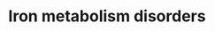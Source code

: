 ---
annotations:
- id: DOID:0111256
  parent: genetic disease
  type: Disease Ontology
  value: hyperferritinemia-cataract syndrome
- id: PW:0002631
  parent: regulatory pathway
  type: Pathway Ontology
  value: iron uptake pathway
- id: DOID:12119
  parent: disease of metabolism
  type: Disease Ontology
  value: hemosiderosis
- id: DOID:0050642
  type: Disease Ontology
  value: hypochromic microcytic anemia
- id: PW:0001831
  parent: regulatory pathway
  type: Pathway Ontology
  value: altered iron homeostasis pathway
- id: DOID:2351
  parent: disease of metabolism
  type: Disease Ontology
  value: iron metabolism disease
- id: PW:0000004
  parent: regulatory pathway
  type: Pathway Ontology
  value: regulatory pathway
- id: PW:0000590
  parent: regulatory pathway
  type: Pathway Ontology
  value: iron homeostasis pathway
- id: DOID:0111139
  parent: genetic disease
  type: Disease Ontology
  value: mitochondrial complex III deficiency
- id: DOID:0110737
  parent: genetic disease
  type: Disease Ontology
  value: neurodegeneration with brain iron accumulation 3
- id: CL:0000584
  parent: native cell
  type: Cell Type Ontology
  value: enterocyte
- id: PW:0001589
  parent: disease pathway
  type: Pathway Ontology
  value: inborn error of metabolism pathway
- id: DOID:0050711
  parent: genetic disease
  type: Disease Ontology
  value: aceruloplasminemia
- id: DOID:0111028
  parent: genetic disease
  type: Disease Ontology
  value: hemochromatosis type 4
- id: DOID:0111029
  parent: genetic disease
  type: Disease Ontology
  value: hemochromatosis type 1
- id: CL:0000003
  parent: native cell
  type: Cell Type Ontology
  value: native cell
- id: DOID:12118
  parent: disease of metabolism
  type: Disease Ontology
  value: pulmonary hemosiderosis
- id: DOID:0111031
  parent: genetic disease
  type: Disease Ontology
  value: hemochromatosis type 5
- id: DOID:0111455
  parent: genetic disease
  type: Disease Ontology
  value: GRACILE syndrome
- id: DOID:0111032
  parent: genetic disease
  type: Disease Ontology
  value: hemochromatosis type 2B
- id: DOID:0111027
  parent: genetic disease
  type: Disease Ontology
  value: hemochromatosis type 2A
- id: DOID:0111030
  parent: genetic disease
  type: Disease Ontology
  value: hemochromatosis type 3
- id: DOID:655
  parent: genetic disease
  type: Disease Ontology
  value: inherited metabolic disorder
- id: PW:0001816
  parent: disease pathway
  type: Pathway Ontology
  value: inborn error of metal metabolism pathway
- id: DOID:0111948
  parent: genetic disease
  type: Disease Ontology
  value: immunodeficiency 46
- id: DOID:0110734
  parent: central nervous system disease
  type: Disease Ontology
  value: neurodegeneration with brain iron accumulation
- id: DOID:0050649
  parent: genetic disease
  type: Disease Ontology
  value: atransferrinemia
authors:
- AmauryPelzer
- EmiliaAgasi
- DeSl
- Eweitz
citedin: ''
communities: []
description: This pathway was inspired by Figure 40.1 of Chapter 40 (ed. 4) of the
  book of Blau (ISBN 3642403360 (978-3642403361)).  Intestinal iron is reduced by
  an cytochrome b reductase 1 (CYBRD1) and transported into intestinal cells by the
  divalent metal transporter SLC11A2 (or DMT1). Inside cells, iron is stored as ferritin
  (FT). On the basolateral side, iron leaves the epithelium via a basolateral transporter,
  SLC40A1 (or IREG1), followed by oxidation through the action of hephaestin (Heph),
  a membrane-bound ceruloplasmin-like multicopper ferroxidase. Iron-loaded transferrin
  (Fe2-Tf) binds to the transferrin receptor (TfRC) on the surface of cells. The receptor-transferrin
  complex, localized in clathrin-coated pits (TTTT), is invaginated and forms endosomes.
  These specialized endosomes acquire a low internal pH due to the action of a proton
  pump (not shown). This leads to the dissociation of the iron from transferrin. Iron
  can be converted into its ferrous form by the metalloreductase STEAP3 and then leave
  the endosomes via SLC11A2. Apo-transferrin and transferrin receptors recycle to
  the plasma membrane for reuse. This iron uptake mechanism is found in most cell
  types, including enterocyte precursor cells. Excess iron can leave at least some
  cell types via SLC40A1 and can be converted to its ferric form by ceruloplasmin
  (CP), a non-membrane multicopper ferroxidase. Hereditary hemochromatosis results
  from mutations in HFE. HFE forms a heterodimer with β2-microglobulin, and some mutations
  that lead to hemochromatosis interrupt this interaction and thus lead to excess
  iron accumulation. Defects in a second transferrin receptor, TfR2, have recently
  been implicated in type 3 hemochromatosis. Hepcidin (HAMP) modulates cellular iron
  export through ferroportin (SLC40A1) by internalizing it into vesicles when the
  iron concentration is high. HFE, TfR2 and HJV are Hepcidin regulators which are
  mutated in hereditary hemochromatosis.
last-edited: 2024-01-30
ndex: null
organisms:
- Homo sapiens
redirect_from:
- /index.php/Pathway:WP5172
- /instance/WP5172
- /instance/WP5172_r128276
revision: r128276
schema-jsonld:
- '@context': https://schema.org/
  '@id': https://wikipathways.github.io/pathways/WP5172.html
  '@type': Dataset
  creator:
    '@type': Organization
    name: WikiPathways
  description: This pathway was inspired by Figure 40.1 of Chapter 40 (ed. 4) of the
    book of Blau (ISBN 3642403360 (978-3642403361)).  Intestinal iron is reduced by
    an cytochrome b reductase 1 (CYBRD1) and transported into intestinal cells by
    the divalent metal transporter SLC11A2 (or DMT1). Inside cells, iron is stored
    as ferritin (FT). On the basolateral side, iron leaves the epithelium via a basolateral
    transporter, SLC40A1 (or IREG1), followed by oxidation through the action of hephaestin
    (Heph), a membrane-bound ceruloplasmin-like multicopper ferroxidase. Iron-loaded
    transferrin (Fe2-Tf) binds to the transferrin receptor (TfRC) on the surface of
    cells. The receptor-transferrin complex, localized in clathrin-coated pits (TTTT),
    is invaginated and forms endosomes. These specialized endosomes acquire a low
    internal pH due to the action of a proton pump (not shown). This leads to the
    dissociation of the iron from transferrin. Iron can be converted into its ferrous
    form by the metalloreductase STEAP3 and then leave the endosomes via SLC11A2.
    Apo-transferrin and transferrin receptors recycle to the plasma membrane for reuse.
    This iron uptake mechanism is found in most cell types, including enterocyte precursor
    cells. Excess iron can leave at least some cell types via SLC40A1 and can be converted
    to its ferric form by ceruloplasmin (CP), a non-membrane multicopper ferroxidase.
    Hereditary hemochromatosis results from mutations in HFE. HFE forms a heterodimer
    with β2-microglobulin, and some mutations that lead to hemochromatosis interrupt
    this interaction and thus lead to excess iron accumulation. Defects in a second
    transferrin receptor, TfR2, have recently been implicated in type 3 hemochromatosis.
    Hepcidin (HAMP) modulates cellular iron export through ferroportin (SLC40A1) by
    internalizing it into vesicles when the iron concentration is high. HFE, TfR2
    and HJV are Hepcidin regulators which are mutated in hereditary hemochromatosis.
  keywords:
  - (R)-4'-phosphopantothenate
  - (R)-pantothenate
  - BCS1L
  - CP
  - CYBRD1
  - FTH1
  - FTL
  - Fe2+
  - Fe3+
  - HAMP
  - HEPH
  - HFE
  - HJV
  - PANK2
  - SLC11A2
  - SLC40A1
  - STEAP3
  - TF
  - TFR2
  - TFRC
  - UQCRFS1
  license: CC0
  name: Iron metabolism disorders
seo: CreativeWork
title: Iron metabolism disorders
wpid: WP5172
---